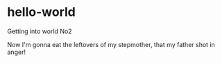 # hello-world
Getting into world No2

Now I'm gonna eat the leftovers of my stepmother, that my father shot in anger!
